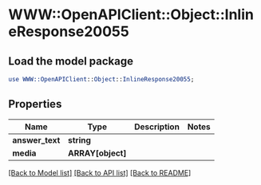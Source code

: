 # WWW::OpenAPIClient::Object::InlineResponse20055

## Load the model package
```perl
use WWW::OpenAPIClient::Object::InlineResponse20055;
```

## Properties
Name | Type | Description | Notes
------------ | ------------- | ------------- | -------------
**answer_text** | **string** |  | 
**media** | **ARRAY[object]** |  | 

[[Back to Model list]](../README.md#documentation-for-models) [[Back to API list]](../README.md#documentation-for-api-endpoints) [[Back to README]](../README.md)



